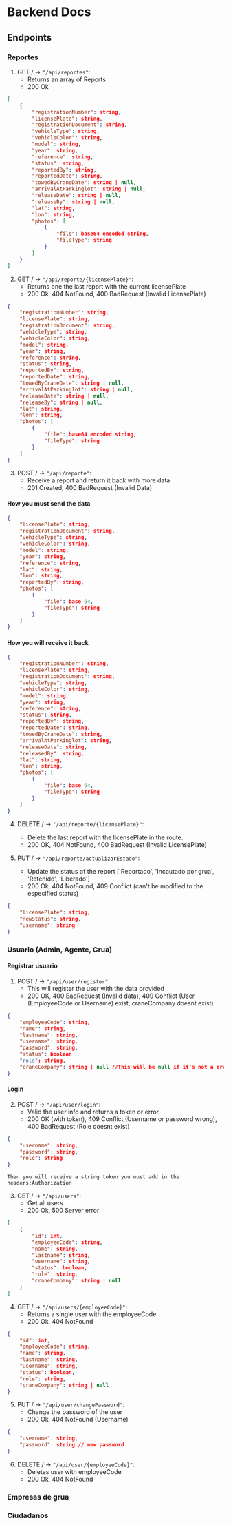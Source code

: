 # Backend Docs

## Endpoints

### Reportes

1. GET / -> `"/api/reportes"`:
	- Returns an array of Reports
    - 200 Ok
```json
[
    {
        "registrationNumber": string,
        "licensePlate": string,
        "registrationDocument": string,
        "vehicleType": string,
        "vehicleColor": string,
        "model": string,
        "year": string,
        "reference": string,
        "status": string,
        "reportedBy": string,
        "reportedDate": string,
        "towedByCraneDate": string | null,
        "arrivalAtParkinglot": string | null,
        "releaseDate": string | null,
        "releaseBy": string | null,
        "lat": string,
        "lon": string,
        "photos": [
            {
                "file": base64 encoded string,
                "fileType": string
            }
        ]
    }
]
```
2. GET / -> `"/api/reporte/{licensePlate}"`:
    - Returns one the last report with the current licensePlate
    - 200 Ok, 404 NotFound, 400 BadRequest (Invalid LicensePlate)
``` json
{
    "registrationNumber": string,
    "licensePlate": string,
    "registrationDocument": string,
    "vehicleType": string,
    "vehicleColor": string,
    "model": string,
    "year": string,
    "reference": string,
    "status": string,
    "reportedBy": string,
    "reportedDate": string,
    "towedByCraneDate": string | null,
    "arrivalAtParkinglot": string | null,
    "releaseDate": string | null,
    "releaseBy": string | null,
    "lat": string,
    "lon": string,
    "photos": [
        {
            "file": base64 encoded string,
            "fileType": string
        }
    ]
}
```
3. POST / -> `"/api/reporte"`:
    - Receive a report and return it back with more data
    - 201 Created, 400 BadRequest (Invalid Data)
#### How you must send the data
```json
{
    "licensePlate": string,
    "registrationDocument": string,
    "vehicleType": string,
    "vehicleColor": string,
    "model": string,
    "year": string,
    "reference": string,
    "lat": string,
    "lon": string,
    "reportedBy": string,
    "photos": [
        {
            "file": base 64,
            "fileType": string
        }
    ]
}
```
#### How you will receive it back
```json
{
    "registrationNumber": string,
    "licensePlate": string,
    "registrationDocument": string,
    "vehicleType": string,
    "vehicleColor": string,
    "model": string,
    "year": string,
    "reference": string,
    "status": string,
    "reportedBy": string,
    "reportedDate": string,
    "towedByCraneDate": string,
    "arrivalAtParkinglot": string,
    "releaseDate": string,
    "releasedBy": string,
    "lat": string,
    "lon": string,
    "photos": [
        {
            "file": base 64,
            "fileType": string
        }
    ]
}
```
4. DELETE / -> `"/api/reporte/{licensePlate}"`:
    - Delete the last report with the licensePlate in the route.
    - 200 OK, 404 NotFound, 400 BadRequest (Invalid LicensePlate)

5. PUT / -> `"/api/reporte/actualizarEstado"`:
    - Update the status of the report ['Reportado', 'Incautado por grua', 'Retenido', 'Liberado']
    - 200 Ok, 404 NotFound, 409 Conflict (can't be modified to the especified status)
```json
{
    "licensePlate": string,
    "newStatus": string,
    "username": string
}
```

### Usuario (Admin, Agente, Grua)

#### Registrar usuario
1. POST / -> `"/api/user/register"`:
    - This will register the user with the data provided
    - 200 OK, 400 BadRequest (Invalid data), 409 Conflict (User (EmployeeCode or Username) exist, craneCompany doesnt exist)
```json
{
    "employeeCode": string,
    "name": string,
    "lastname": string,
    "username": string,
    "password": string,
    "status": boolean
    "role": string,
    "craneCompany": string | null //This will be null if it's not a craneUser
}
```
#### Login
2. POST / -> `"/api/user/login"`:
    - Valid the user info and returns a token or error
    - 200 OK (with token), 409 Conflict (Username or password wrong), 400 BadRequest (Role doesnt exist)
```json
{
    "username": string,
    "password": string,
    "role": string
}
```
`Then you will receive a string token you must add in the headers:Authorization`

3. GET / -> `"/api/users"`:
    - Get all users
    - 200 Ok, 500 Server error
```json
[
    {
        "id": int,
        "employeeCode": string,
        "name": string,
        "lastname": string,
        "username": string,
        "status": boolean,
        "role": string,
        "craneCompany": string | null
    }
]
```
4. GET / -> `"/api/users/{employeeCode}"`:
    - Returns a single user with the employeeCode.
    - 200 Ok, 404 NotFound
```json
{
    "id": int,
    "employeeCode": string,
    "name": string,
    "lastname": string,
    "username": string,
    "status": boolean,
    "role": string,
    "craneCompany": string | null
}
```
5. PUT / -> `"/api/user/changePassword"`:
    - Change the password of the user
    - 200 Ok, 404 NotFound (Username)
```json
{
    "username": string,
    "password": string // new password
}

```
6. DELETE / -> `"/api/user/{employeeCode}"`:
    - Deletes user with employeeCode
    - 200 Ok, 404 NotFound

### Empresas de grua


### Ciudadanos
